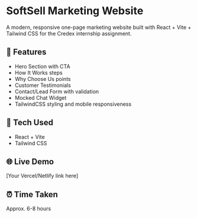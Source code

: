 # SoftSell Marketing Website

A modern, responsive one-page marketing website built with React + Vite + Tailwind CSS for the Credex internship assignment.

## 📑 Features
- Hero Section with CTA
- How It Works steps
- Why Choose Us points
- Customer Testimonials
- Contact/Lead Form with validation
- Mocked Chat Widget
- TailwindCSS styling and mobile responsiveness

## 🚀 Tech Used
- React + Vite
- Tailwind CSS

## 🌐 Live Demo
[Your Vercel/Netlify link here]

## ⏰ Time Taken
Approx. 6-8 hours
